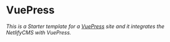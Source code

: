 # VuePress

*This is a Starter template for a [VuePress](https://vuepress.vuejs.org) site and it integrates the NetlifyCMS with VuePress.*  

